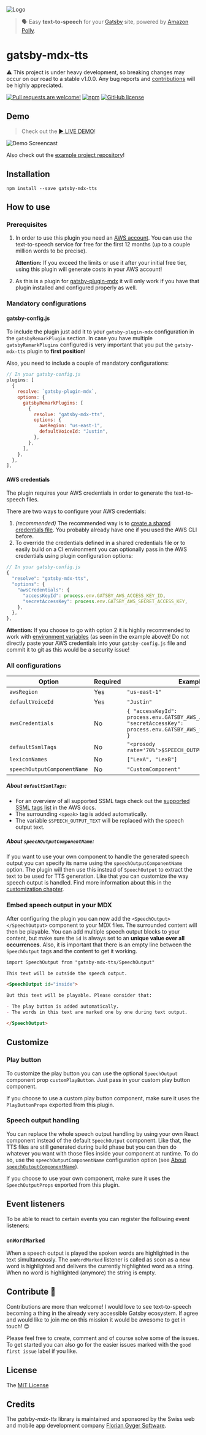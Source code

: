 ![Logo](./img/gatsby-mdx-tts.svg)

> 🗣 Easy **text-to-speech** for your [Gatsby](https://www.gatsbyjs.org/) site, powered by [Amazon Polly](https://aws.amazon.com/de/polly/).

# gatsby-mdx-tts

⚠️ This project is under heavy development, so breaking changes may occur on our road to a stable v1.0.0. Any bug reports and [contributions](#contribute-) will be highly appreciated.

[![Pull requests are welcome!](https://img.shields.io/badge/PRs-welcome-brightgreen)](#contribute-)
[![npm](https://img.shields.io/npm/v/gatsby-mdx-tts)](https://www.npmjs.com/package/gatsby-mdx-tts)
[![GitHub license](https://img.shields.io/github/license/flogy/gatsby-mdx-tts)](https://github.com/flogy/gatsby-mdx-tts/blob/master/LICENSE)

## Demo

> Check out the [▶️ LIVE DEMO](https://gatsby-mdx-tts.netlify.com/curses-counter-curses-and-more)!

![Demo Screencast](./img/demo.gif)

Also check out the [example project repository](https://github.com/flogy/gatsby-mdx-tts-example)!

## Installation

`npm install --save gatsby-mdx-tts`

## How to use

### Prerequisites

1. In order to use this plugin you need an [AWS account](https://portal.aws.amazon.com/billing/signup). You can use the text-to-speech service for free for the first 12 months (up to a couple million words to be precise).

   **Attention:** If you exceed the limits or use it after your initial free tier, using this plugin will generate costs in your AWS account!

2. As this is a plugin for [gatsby-plugin-mdx](https://github.com/gatsbyjs/gatsby/tree/master/packages/gatsby-plugin-mdx) it will only work if you have that plugin installed and configured properly as well.

### Mandatory configurations

#### gatsby-config.js

To include the plugin just add it to your `gatsby-plugin-mdx` configuration in the `gatsbyRemarkPlugin` section. In case you have multiple `gatsbyRemarkPlugins` configured is very important that you put the `gatsby-mdx-tts` plugin to **first position**!

Also, you need to include a couple of mandatory configurations:

```javascript
// In your gatsby-config.js
plugins: [
  {
    resolve: `gatsby-plugin-mdx`,
    options: {
      gatsbyRemarkPlugins: [
        {
          resolve: "gatsby-mdx-tts",
          options: {
            awsRegion: "us-east-1",
            defaultVoiceId: "Justin",
          },
        },
      ],
    },
  },
],
```

#### AWS credentials

The plugin requires your AWS credentials in order to generate the text-to-speech files.

There are two ways to configure your AWS credentials:

1. _(recommended)_ The recommended way is to [create a shared credentials file](https://docs.aws.amazon.com/ses/latest/DeveloperGuide/create-shared-credentials-file.html). You probably already have one if you used the AWS CLI before.
2. To override the credentials defined in a shared credentials file or to easily build on a CI environment you can optionally pass in the AWS credentials using plugin configuration options:

```javascript
// In your gatsby-config.js
{
  "resolve": "gatsby-mdx-tts",
  "options": {
    "awsCredentials": {
      "accessKeyId": process.env.GATSBY_AWS_ACCESS_KEY_ID,
      "secretAccessKey": process.env.GATSBY_AWS_SECRET_ACCESS_KEY,
    },
  },
},
```

**Attention:** If you choose to go with option 2 it is highliy recommended to work with [environment variables](https://www.gatsbyjs.org/docs/environment-variables/) (as seen in the example above)! Do not directly paste your AWS credentials into your `gatsby-config.js` file and commit it to git as this would be a security issue!

### All configurations

| Option                      | Required | Example                                                                                                                |
| --------------------------- | -------- | ---------------------------------------------------------------------------------------------------------------------- |
| `awsRegion`                 | Yes      | `"us-east-1"`                                                                                                          |
| `defaultVoiceId`            | Yes      | `"Justin"`                                                                                                             |
| `awsCredentials`            | No       | `{ "accessKeyId": process.env.GATSBY_AWS_ACCESS_KEY_ID, "secretAccessKey": process.env.GATSBY_AWS_SECRET_ACCESS_KEY }` |
| `defaultSsmlTags`           | No       | `"<prosody rate='70%'>$SPEECH_OUTPUT_TEXT</prosody>"`                                                                  |
| `lexiconNames`              | No       | `["LexA", "LexB"]`                                                                                                     |
| `speechOutputComponentName` | No       | `"CustomComponent"`                                                                                                    |

##### About `defaultSsmlTags`:

- For an overview of all supported SSML tags check out the [supported SSML tags list](https://docs.aws.amazon.com/polly/latest/dg/supportedtags.html) in the AWS docs.
- The surrounding `<speak>` tag is added automatically.
- The variable `$SPEECH_OUTPUT_TEXT` will be replaced with the speech output text.

##### About `speechOutputComponentName`:

If you want to use your own component to handle the generated speech output you can specify its name using the `speechOutputComponentName` option. The plugin will then use this instead of `SpeechOutput` to extract the text to be used for TTS generation. Like that you can customize the way speech output is handled. Find more information about this in the [customization chapter](#customize).

### Embed speech output in your MDX

After configuring the plugin you can now add the `<SpeechOutput></SpeechOutput>` component to your MDX files. The surrounded content will then be playable. You can add multiple speech output blocks to your content, but make sure the `id` is always set to an **unique value over all occurrences**. Also, it is important that there is an empty line between the `SpeechOutput` tags and the content to get it working.

```markdown
import SpeechOutput from "gatsby-mdx-tts/SpeechOutput"

This text will be outside the speech output.

<SpeechOutput id="inside">

But this text will be playable. Please consider that:

- The play button is added automatically.
- The words in this text are marked one by one during text output.

</SpeechOutput>
```

## Customize

### Play button

To customize the play button you can use the optional `SpeechOutput` component prop `customPlayButton`. Just pass in your custom play button component.

If you choose to use a custom play button component, make sure it uses the `PlayButtonProps` exported from this plugin.

### Speech output handling

You can replace the whole speech output handling by using your own React component instead of the default `SpeechOutput` component. Like that, the TTS files are still generated during build phase but you can then do whatever you want with those files inside your component at runtime. To do so, use the `speechOutputComponentName` configuration option (see [About `speechOutputComponentName`](#about-speechoutputcomponentname)).

If you choose to use your own component, make sure it uses the `SpeechOutputProps` exported from this plugin.

## Event listeners

To be able to react to certain events you can register the following event listeners:

### `onWordMarked`

When a speech output is played the spoken words are highlighted in the text simultaneously. The `onWordMarked` listener is called as soon as a new word is highlighted and delivers the currently highlighted word as a string. When no word is highlighted (anymore) the string is empty.

## Contribute 🦸

Contributions are more than welcome! I would love to see text-to-speech becoming a thing in the already very accessible Gatsby ecosystem. If agree and would like to join me on this mission it would be awesome to get in touch! 😊

Please feel free to create, comment and of course solve some of the issues. To get started you can also go for the easier issues marked with the `good first issue` label if you like.

## License

The [MIT License](LICENSE)

## Credits

The _gatsby-mdx-tts_ library is maintained and sponsored by the Swiss web and mobile app development company [Florian Gyger Software](https://floriangyger.ch).
